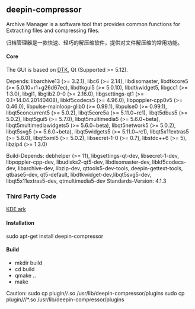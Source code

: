 ## deepin-compressor
Archive Manager is a software tool that provides common functions for Extracting files and compressing files.

归档管理器是一款快速、轻巧的解压缩软件，提供对文件解压缩的常用功能。

#### Core
The GUI is based on [DTK](https://github.com/linuxdeepin/dtkwidget), Qt (Supported >= 5.12).

Depends: libarchive13 (>= 3.2.1), libc6 (>= 2.14), libdisomaster, libdtkcore5 (>= 5.0.10+r1+g26d67ec), libdtkgui5 (>= 5.0.10), libdtkwidget5, libgcc1 (>= 1:3.0), libgl1, libglib2.0-0 (>= 2.16.0), libgsettings-qt1 (>= 0.1+14.04.20140408), libkf5codecs5 (>= 4.96.0), libpoppler-cpp0v5 (>= 0.46.0), libpulse-mainloop-glib0 (>= 0.99.1), libpulse0 (>= 0.99.1), libqt5concurrent5 (>= 5.0.2), libqt5core5a (>= 5.11.0~rc1), libqt5dbus5 (>= 5.0.2), libqt5gui5 (>= 5.7.0), libqt5multimedia5 (>= 5.6.0~beta), libqt5multimediawidgets5 (>= 5.6.0~beta), libqt5network5 (>= 5.0.2), libqt5svg5 (>= 5.6.0~beta), libqt5widgets5 (>= 5.11.0~rc1), libqt5x11extras5 (>= 5.6.0), libqt5xml5 (>= 5.0.2), libsecret-1-0 (>= 0.7), libstdc++6 (>= 5), libzip4 (>= 1.3.0)

Build-Depends: debhelper (>= 11), libgsettings-qt-dev, libsecret-1-dev, libpoppler-cpp-dev, libudisks2-qt5-dev, libdisomaster-dev, libkf5codecs-dev, libarchive-dev, libzip-dev, qttools5-dev-tools, deepin-gettext-tools, qtbase5-dev, qt5-default, libdtkwidget-dev,libqt5svg5-dev, libqt5x11extras5-dev, qtmultimedia5-dev
Standards-Version: 4.1.3

### Third Party Code
[KDE ark](https://github.com/kde/ark)

#### Installation
sudo apt-get install deepin-compressor

#### Build
- mkdir build
- cd build
- qmake ..
- make

Caution:
sudo cp plugin/*/*.so /usr/lib/deepin-compressor/plugins
sudo cp plugin/*/*/*.so /usr/lib/deepin-compressor/plugins